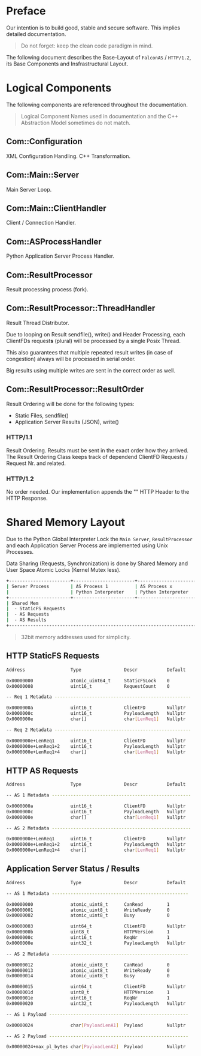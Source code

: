 # Preface

Our intention is to build good, stable and secure software. This implies detailed documentation.

> Do not forget: keep the clean code paradigm in mind.

The following document describes the Base-Layout of `FalconAS` / `HTTP/1.2`, its Base Components
and Insfrastructural Layout.

# Logical Components

The following components are referenced throughout the documentation.

> Logical Component Names used in documentation and the C++ Abstraction Model sometimes do not match.

## Com::Configuration

XML Configuration Handling. C++ Transformation.

## Com::Main::Server

Main Server Loop.

## Com::Main::ClientHandler

Client / Connection Handler.

## Com::ASProcessHandler

Python Application Server Process Handler. 

## Com::ResultProcessor

Result processing process (fork).

## Com::ResultProcessor::ThreadHandler

Result Thread Distributor.

Due to looping on Result sendfile(), write() and Header Processing, each ClientFDs request**s** (plural)
will be processed by a single Posix Thread.

This also guarantees that multiple repeated result writes (in case of congestion) always will be
processed in serial order.

Big results using multiple writes are sent in the correct order as well.

## Com::ResultProcessor::ResultOrder

Result Ordering will be done for the following types:

- Static Files, sendfile()
- Application Server Results (JSON), write()

### HTTP/1.1

Result Ordering. Results must be sent in the exact order how they arrived.
The Result Ordering Class keeps track of dependend ClientFD Requests / Request Nr. and related.

### HTTP/1.2

No order needed. Our implementation appends the "" HTTP Header to the HTTP Response.

# Shared Memory Layout

Due to the Python Global Interpreter Lock the `Main Server`, `ResultProcessor` and each Application
Server Process are implemented using Unix Processes.

Data Sharing (Requests, Synchronization) is done by Shared Memory and User Space Atomic Locks
(Kernel Mutex less).

```bash
+-----------------------+-----------------------+-----------------------+-----------------------+
| Server Process        | AS Process 1          | AS Process x          | Result Processor      |
|                       | Python Interpreter    | Python Interpreter    |                       |
+-----------------------+-----------------------+-----------------------+-----------------------+
| Shared Mem                                                                                    |
|  - StaticFS Requests                                                                          |
|  - AS Requests                                                                                |
|  - AS Results                                                                                 |
+-----------------------------------------------------------------------------------------------+
```

> 32bit memory addresses used for simplicity.

## HTTP StaticFS Requests

```bash
Address                 Type                Descr           Default

0x00000000              atomic_uint64_t     StaticFSLock    0
0x00000008              uint16_t            RequestCount    0

-- Req 1 Metadata ---------------------------------------------------

0x0000000a              uint16_t            ClientFD        Nullptr
0x0000000c              uint16_t            PayloadLength   Nullptr
0x0000000e              char[]              char[LenReq1]   Nullptr

-- Req 2 Metadata ---------------------------------------------------

0x0000000e+LenReq1      uint16_t            ClientFD        Nullptr
0x0000000e+LenReq1+2    uint16_t            PayloadLength   Nullptr
0x0000000e+LenReq1+4    char[]              char[LenReq1]   Nullptr
```

## HTTP AS Requests

```bash
Address                 Type                Descr           Default

-- AS 1 Metadata ----------------------------------------------------

0x0000000a              uint16_t            ClientFD        Nullptr
0x0000000c              uint16_t            PayloadLength   Nullptr
0x0000000e              char[]              char[LenReq1]   Nullptr

-- AS 2 Metadata ----------------------------------------------------

0x0000000e+LenReq1      uint16_t            ClientFD        Nullptr
0x0000000e+LenReq1+2    uint16_t            PayloadLength   Nullptr
0x0000000e+LenReq1+4    char[]              char[LenReq1]   Nullptr
```

## Application Server Status / Results

```bash
Address                 Type                Descr           Default

-- AS 1 Metadata ---------------------------------------------------

0x00000000              atomic_uint8_t      CanRead         1
0x00000001              atomic_uint8_t      WriteReady      0
0x00000002              atomic_uint8_t      Busy            0

0x00000003              uint64_t            ClientFD        Nullptr
0x0000000b              uint8_t             HTTPVersion     1
0x0000000c              uint16_t            ReqNr           1
0x0000000e              uint32_t            PayloadLength   Nullptr

-- AS 2 Metadata ---------------------------------------------------

0x00000012              atomic_uint8_t      CanRead         0
0x00000013              atomic_uint8_t      WriteReady      0
0x00000014              atomic_uint8_t      Busy            0

0x00000015              uint64_t            ClientFD        Nullptr
0x0000001d              uint8_t             HTTPVersion     1
0x0000001e              uint16_t            ReqNr           1
0x00000020              uint32_t            PayloadLength   Nullptr

-- AS 1 Payload ----------------------------------------------------

0x00000024              char[PayloadLenA1]  Payload         Nullptr

-- AS 2 Payload ----------------------------------------------------

0x00000024+max_pl_bytes char[PayloadLenA2]  Payload         Nullptr
```
